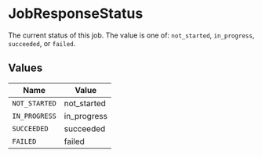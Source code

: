 # JobResponseStatus

The current status of this job. The value is one of: `not_started`, `in_progress`, `succeeded`, or `failed`.


## Values

| Name          | Value         |
| ------------- | ------------- |
| `NOT_STARTED` | not_started   |
| `IN_PROGRESS` | in_progress   |
| `SUCCEEDED`   | succeeded     |
| `FAILED`      | failed        |